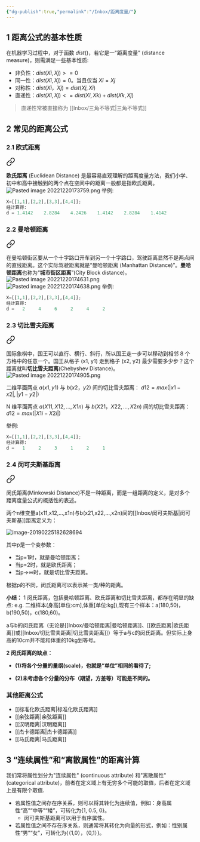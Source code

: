 ```yaml
---
{"dg-publish":true,"permalink":"/Inbox/距离度量/"}
---
```



## 1 距离公式的基本性质

在机器学习过程中，对于函数 $dist()$，若它是一"距离度量" (distance measure)，则需满足一些基本性质:
- 非负性：$dist(Xi, Xj) >= 0$
- 同一性：$dist(Xi, Xj) = 0$。当且仅当 $Xi= Xj$
- 对称性：$dist(Xi， Xj) = dist(Xj, Xi)$
- 直递性：$dist(Xi, Xj) <= dist(Xi, Xk) + dist(Xk, Xj)$

> 直递性常被直接称为 [[Inbox/三角不等式\|三角不等式]]

## 2 常见的距离公式
### 2.1 欧式距离

<div class="transclusion internal-embed is-loaded"><a class="markdown-embed-link" href="/inbox//" aria-label="Open link"><svg xmlns="http://www.w3.org/2000/svg" width="24" height="24" viewBox="0 0 24 24" fill="none" stroke="currentColor" stroke-width="2" stroke-linecap="round" stroke-linejoin="round" class="svg-icon lucide-link"><path d="M10 13a5 5 0 0 0 7.54.54l3-3a5 5 0 0 0-7.07-7.07l-1.72 1.71"></path><path d="M14 11a5 5 0 0 0-7.54-.54l-3 3a5 5 0 0 0 7.07 7.07l1.71-1.71"></path></svg></a><div class="markdown-embed">




**欧氏距离** (Euclidean Distance) 是最容易直观理解的距离度量方法，我们小学、初中和高中接触到的两个点在空间中的距离一般都是指欧氏距离。
![Pasted image 20221220173759.png](/img/user/Attachments/Pasted%20image%2020221220173759.png)
举例:
```python
X=[[1,1],[2,2],[3,3],[4,4]];
经计算得:
d = 1.4142    2.8284    4.2426    1.4142    2.8284    1.4142
```


</div></div>

### 2.2 曼哈顿距离

<div class="transclusion internal-embed is-loaded"><a class="markdown-embed-link" href="/inbox//" aria-label="Open link"><svg xmlns="http://www.w3.org/2000/svg" width="24" height="24" viewBox="0 0 24 24" fill="none" stroke="currentColor" stroke-width="2" stroke-linecap="round" stroke-linejoin="round" class="svg-icon lucide-link"><path d="M10 13a5 5 0 0 0 7.54.54l3-3a5 5 0 0 0-7.07-7.07l-1.72 1.71"></path><path d="M14 11a5 5 0 0 0-7.54-.54l-3 3a5 5 0 0 0 7.07 7.07l1.71-1.71"></path></svg></a><div class="markdown-embed">




在曼哈顿街区要从一个十字路口开车到另一个十字路口，驾驶距离显然不是两点间的直线距离。这个实际驾驶距离就是“曼哈顿距离 (Manhattan Distance)”。**曼哈顿距离**也称为“**城市街区距离**”(City Block distance)。
![Pasted image 20221220174631.png](/img/user/Attachments/Pasted%20image%2020221220174631.png)
![Pasted image 20221220174638.png](/img/user/Attachments/Pasted%20image%2020221220174638.png)
举例:
```python
X=[[1,1],[2,2],[3,3],[4,4]];
经计算得:
d =   2     4     6     2     4     2
```


</div></div>

### 2.3 切比雪夫距离

<div class="transclusion internal-embed is-loaded"><a class="markdown-embed-link" href="/inbox//" aria-label="Open link"><svg xmlns="http://www.w3.org/2000/svg" width="24" height="24" viewBox="0 0 24 24" fill="none" stroke="currentColor" stroke-width="2" stroke-linecap="round" stroke-linejoin="round" class="svg-icon lucide-link"><path d="M10 13a5 5 0 0 0 7.54.54l3-3a5 5 0 0 0-7.07-7.07l-1.72 1.71"></path><path d="M14 11a5 5 0 0 0-7.54-.54l-3 3a5 5 0 0 0 7.07 7.07l1.71-1.71"></path></svg></a><div class="markdown-embed">




国际象棋中，国王可以直行、横行、斜行，所以国王走一步可以移动到相邻 8 个方格中的任意一个。国王从格子 (x1, y1) 走到格子 (x2, y2) 最少需要多少步？这个距离就叫**切比雪夫距离**(Chebyshev Distance)。
![Pasted image 20221220174905.png](/img/user/Attachments/Pasted%20image%2020221220174905.png)

二维平面两点 $a(x1, y1)$ 与 $b(x2，y2)$ 间的切比雪夫距离：
$d12=max(|x1-x2|, |y1-y2|)$

N 维平面两点 $a(X11, X12, ..., X1n)$ 与 $b(X21，X22, ..., X2n)$ 间的切比雪夫距离：
$d12=max(|X1i-X2i|)$

举例:

```python
X=[[1,1],[2,2],[3,3],[4,4]];
经计算得:
d =   1     2     3     1     2     1
```

</div></div>

### 2.4 闵可夫斯基距离

<div class="transclusion internal-embed is-loaded"><a class="markdown-embed-link" href="/inbox//" aria-label="Open link"><svg xmlns="http://www.w3.org/2000/svg" width="24" height="24" viewBox="0 0 24 24" fill="none" stroke="currentColor" stroke-width="2" stroke-linecap="round" stroke-linejoin="round" class="svg-icon lucide-link"><path d="M10 13a5 5 0 0 0 7.54.54l3-3a5 5 0 0 0-7.07-7.07l-1.72 1.71"></path><path d="M14 11a5 5 0 0 0-7.54-.54l-3 3a5 5 0 0 0 7.07 7.07l1.71-1.71"></path></svg></a><div class="markdown-embed">




闵氏距离(Minkowski Distance)不是一种距离，而是一组距离的定义，是对多个距离度量公式的概括性的表述。

两个n维变量a(x11,x12,…,x1n)与b(x21,x22,…,x2n)间的[[Inbox/闵可夫斯基\|闵可夫斯基]]距离定义为：

![image-20190225182628694](https://tva1.sinaimg.cn/large/006tNbRwly1ga8t7q4zudj30gg04it8v.jpg)

其中p是一个变参数：

- 当p=1时，就是曼哈顿距离；
- 当p=2时，就是欧氏距离；
- 当p→∞时，就是切比雪夫距离。

根据p的不同，闵氏距离可以表示某一类/种的距离。

**小结：**
1 闵氏距离，包括曼哈顿距离、欧氏距离和切比雪夫距离，都存在明显的缺点:
e.g. 二维样本(身高[单位:cm],体重[单位:kg]),现有三个样本：a(180,50)，b(190,50)，c(180,60)。

a与b的闵氏距离（无论是[[Inbox/曼哈顿距离\|曼哈顿距离]]、[[欧氏距离\|欧氏距离]]或[[Inbox/切比雪夫距离\|切比雪夫距离]]）等于a与c的闵氏距离。但实际上身高的10cm并不能和体重的10kg划等号。

**2 闵氏距离的缺点：**

- **(1)将各个分量的量纲(scale)，也就是“单位”相同的看待了;**

- **(2)未考虑各个分量的分布（期望，方差等）可能是不同的。**

</div></div>


### 其他距离公式
- [[标准化欧氏距离\|标准化欧氏距离]]
- [[余弦距离\|余弦距离]]
- [[汉明距离\|汉明距离]]
- [[杰卡德距离\|杰卡德距离]]
- [[马氏距离\|马氏距离]]

## 3 “连续属性”和“离散属性”的距离计算
我们常将属性划分为"连续属性" (continuous attribute) 和"离散属性" (categorical attribute)，前者在定义域上有无穷多个可能的取值，后者在定义域上是有限个取值.

-   若属性值之间存在序关系，则可以将其转化为连续值，例如：身高属性“高”“中等”“矮”，可转化为{1, 0.5, 0}。
    -   闵可夫斯基距离可以用于有序属性。
-   若属性值之间不存在序关系，则通常将其转化为向量的形式，例如：性别属性“男”“女”，可转化为{（1,0），（0,1）}。

